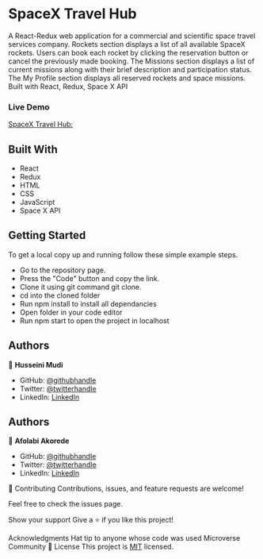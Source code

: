 # SpaceX Travel Hub
A React-Redux web application for a commercial and scientific space travel services company. Rockets section displays a list of all available SpaceX rockets. Users can book each rocket by clicking the reservation button or cancel the previously made booking. The Missions section displays a list of current missions along with their brief description and participation status. The My Profile section displays all reserved rockets and space missions. Built with React, Redux, Space X API

### Live Demo
[SpaceX Travel Hub:](#)


## Built With
- React
- Redux
- HTML
- CSS
- JavaScript
- Space X API

## Getting Started
To get a local copy up and running follow these simple example steps.

- Go to the repository page. 
- Press the "Code" button and copy the link. 
- Clone it using git command git clone.
- cd into the cloned folder 
- Run npm install to install all dependancies 
- Open folder in your code editor 
- Run npm start to open the project in localhost

## Authors
👤 **Husseini Mudi**

- GitHub: [@githubhandle](https://github.com/Profsain)
- Twitter: [@twitterhandle](https://twitter.com/profsain)
- LinkedIn: [LinkedIn](https://linkedin.com/in/profsain)

## Authors
👤 **Afolabi Akorede**

- GitHub: [@githubhandle](https://github.com/brainconnect93)
- Twitter: [@twitterhandle](https://twitter.com/brainconnect93)
- LinkedIn: [LinkedIn](https://linkedin.com/in/brainconnect93)


🤝 Contributing
Contributions, issues, and feature requests are welcome!

Feel free to check the issues page.

Show your support
Give a ⭐️ if you like this project!

Acknowledgments
Hat tip to anyone whose code was used
Microverse Community
📝 License
This project is [MIT](./MIT.md) licensed.
